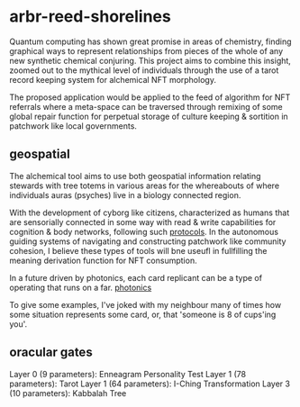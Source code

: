 # arbr-reed-shorelines

Quantum computing has shown great promise in areas of chemistry, finding graphical ways to represent relationships from pieces of the whole of any new synthetic chemical conjuring. This project aims to combine this insight, zoomed out to the mythical level of individuals through the use of a tarot record keeping system for alchemical NFT morphology. 

The proposed application would be applied to the feed of algorithm for NFT referrals where a meta-space can be traversed through remixing of some global repair function for perpetual storage of culture keeping & sortition in patchwork like local governments.

## geospatial
The alchemical tool aims to use both geospatial information relating stewards with tree totems in various areas for the whereabouts of where individuals auras (psyches) live in a biology connected region.

With the development of cyborg like citizens, characterized as humans that are sensorially connected in some way with read & write capabilities for cognition & body networks, following such [protocols](https://www.are.na/block/14409277). In the autonomous guiding systems of navigating and constructing patchwork like community cohesion, I believe these types of tools will bne useufl in fullfilling the meaning derivation function for NFT consumption.

In a future driven by photonics, each card replicant can be a type of operating that runs on a far. [photonics](https://kk.org/thetechnium/the-photonic-age/)

To give some examples, I've joked with my neighbour many of times how some situation represents some card, or, that 'someone is 8 of cups'ing you'. 

## oracular gates

Layer 0 (9 parameters): Enneagram Personality Test
Layer 1 (78 parameters): Tarot
Layer 1 (64 parameters): I-Ching Transformation
Layer 3 (10 parameters): Kabbalah Tree 